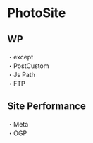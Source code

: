 # PhotoSite  

## WP  
・except                      　　                                                          
・PostCustom  
・Js Path  
・FTP

## Site Performance
・Meta  
・OGP
